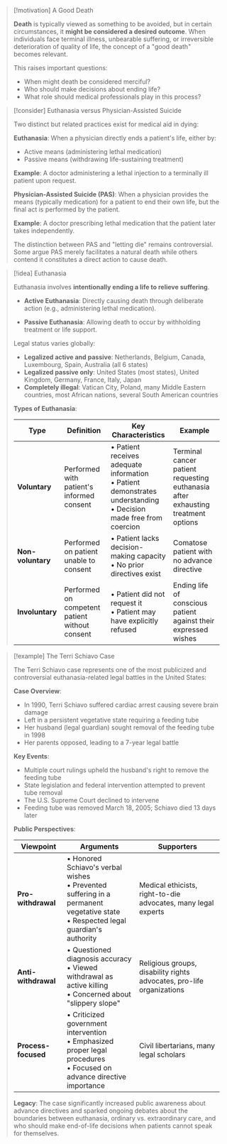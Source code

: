 > [!motivation] A Good Death
> 
> **Death** is typically viewed as something to be avoided, but in certain circumstances, it **might be considered a desired outcome**. When individuals face terminal illness, unbearable suffering, or irreversible deterioration of quality of life, the concept of a "good death" becomes relevant.
> 
> This raises important questions:
> 
> - When might death be considered merciful?
> - Who should make decisions about ending life?
> - What role should medical professionals play in this process?

> [!consider] Euthanasia versus Physician-Assisted Suicide
> 
> Two distinct but related practices exist for medical aid in dying:
> 
> **Euthanasia**: When a physician directly ends a patient's life, either by:
> 
> - Active means (administering lethal medication)
> - Passive means (withdrawing life-sustaining treatment)
> 
> **Example**: A doctor administering a lethal injection to a terminally ill patient upon request.
> 
> **Physician-Assisted Suicide (PAS)**: When a physician provides the means (typically medication) for a patient to end their own life, but the final act is performed by the patient.
> 
> **Example**: A doctor prescribing lethal medication that the patient later takes independently.
> 
> The distinction between PAS and "letting die" remains controversial. Some argue PAS merely facilitates a natural death while others contend it constitutes a direct action to cause death.


> [!idea] Euthanasia
> 
> Euthanasia involves **intentionally ending a life to relieve suffering**. 
> 
> - **Active Euthanasia**: Directly causing death through deliberate action (e.g., administering lethal medication).
> 
> - **Passive Euthanasia**: Allowing death to occur by withholding treatment or life support.
> 
> Legal status varies globally:
> 
> - **Legalized active and passive**: Netherlands, Belgium, Canada, Luxembourg, Spain, Australia (all 6 states)
> - **Legalized passive only**: United States (most states), United Kingdom, Germany, France, Italy, Japan
> - **Completely illegal**: Vatican City, Poland, many Middle Eastern countries, most African nations, several South American countries
> 
> **Types of Euthanasia**:
> 
> |Type|Definition|Key Characteristics|Example|
> |---|---|---|---|
> |**Voluntary**|Performed with patient's informed consent|• Patient receives adequate information<br>• Patient demonstrates understanding<br>• Decision made free from coercion|Terminal cancer patient requesting euthanasia after exhausting treatment options|
> |**Non-voluntary**|Performed on patient unable to consent|• Patient lacks decision-making capacity<br>• No prior directives exist|Comatose patient with no advance directive|
> |**Involuntary**|Performed on competent patient without consent|• Patient did not request it<br>• Patient may have explicitly refused|Ending life of conscious patient against their expressed wishes|

> [!example] The Terri Schiavo Case
> 
> The Terri Schiavo case represents one of the most publicized and controversial euthanasia-related legal battles in the United States:
> 
> **Case Overview**:
> 
> - In 1990, Terri Schiavo suffered cardiac arrest causing severe brain damage
> - Left in a persistent vegetative state requiring a feeding tube
> - Her husband (legal guardian) sought removal of the feeding tube in 1998
> - Her parents opposed, leading to a 7-year legal battle
> 
> **Key Events**:
> 
> - Multiple court rulings upheld the husband's right to remove the feeding tube
> - State legislation and federal intervention attempted to prevent tube removal
> - The U.S. Supreme Court declined to intervene
> - Feeding tube was removed March 18, 2005; Schiavo died 13 days later
> 
> **Public Perspectives**:
> 
> |Viewpoint|Arguments|Supporters|
> |---|---|---|
> |**Pro-withdrawal**|• Honored Schiavo's verbal wishes<br>• Prevented suffering in a permanent vegetative state<br>• Respected legal guardian's authority|Medical ethicists, right-to-die advocates, many legal experts|
> |**Anti-withdrawal**|• Questioned diagnosis accuracy<br>• Viewed withdrawal as active killing<br>• Concerned about "slippery slope"|Religious groups, disability rights advocates, pro-life organizations|
> |**Process-focused**|• Criticized government intervention<br>• Emphasized proper legal procedures<br>• Focused on advance directive importance|Civil libertarians, many legal scholars|
> 
> **Legacy**: The case significantly increased public awareness about advance directives and sparked ongoing debates about the boundaries between euthanasia, ordinary vs. extraordinary care, and who should make end-of-life decisions when patients cannot speak for themselves.